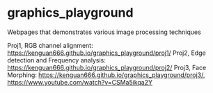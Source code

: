 # graphics_playground
Webpages that demonstrates various image processing techniques

Proj1, RGB channel alignment: https://kenguan666.github.io/graphics_playground/proj1/
Proj2, Edge detection and Frequency analysis: https://kenguan666.github.io/graphics_playground/proj2/
Proj3, Face Morphing: https://kenguan666.github.io/graphics_playground/proj3/, https://www.youtube.com/watch?v=CSMa5ikqa2Y
